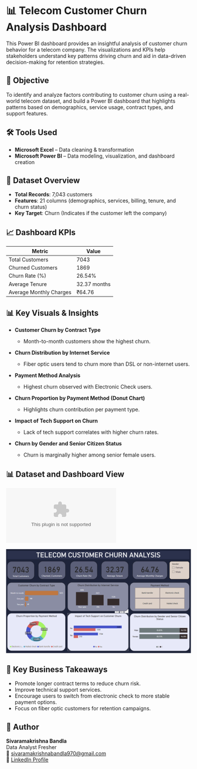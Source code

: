 # 📊 Telecom Customer Churn Analysis Dashboard

This Power BI dashboard provides an insightful analysis of customer churn behavior for a telecom company. The visualizations and KPIs help stakeholders understand key patterns driving churn and aid in data-driven decision-making for retention strategies.

## 📌 Objective
To identify and analyze factors contributing to customer churn using a real-world telecom dataset, and build a Power BI dashboard that highlights patterns based on demographics, service usage, contract types, and support features.

## 🛠️ Tools Used
- **Microsoft Excel** – Data cleaning & transformation
- **Microsoft Power BI** – Data modeling, visualization, and dashboard creation

## 📂 Dataset Overview
- **Total Records**: 7,043 customers
- **Features**: 21 columns (demographics, services, billing, tenure, and churn status)
- **Key Target**: Churn (Indicates if the customer left the company)

## 📈 Dashboard KPIs

| Metric                     | Value              |
| -------------------------- | ------------------ |
| Total Customers            | 7043               |
| Churned Customers          | 1869               |
| Churn Rate (%)             | 26.54%             |
| Average Tenure             | 32.37 months       |
| Average Monthly Charges    | ₹64.76             |

## 📊 Key Visuals & Insights
- **Customer Churn by Contract Type**
  - Month-to-month customers show the highest churn.
  
- **Churn Distribution by Internet Service**
  - Fiber optic users tend to churn more than DSL or non-internet users.
  
- **Payment Method Analysis**
  - Highest churn observed with Electronic Check users.
  
- **Churn Proportion by Payment Method (Donut Chart)**
  - Highlights churn contribution per payment type.
  
- **Impact of Tech Support on Churn**
  - Lack of tech support correlates with higher churn rates.
  
- **Churn by Gender and Senior Citizen Status**
  - Churn is marginally higher among senior female users.

## 📊 Dataset and Dashboard View
  ![Download Dataset](https://github.com/SRK0724/Telecom-Customer-Churn/blob/main/Telco-Customer-Churn.xlsx)
  
  ![Dashboard View](https://github.com/SRK0724/Telecom-Customer-Churn/blob/main/Customer%20Churn%20Dashboard.png)

## 🎯 Key Business Takeaways
- Promote longer contract terms to reduce churn risk.
- Improve technical support services.
- Encourage users to switch from electronic check to more stable payment options.
- Focus on fiber optic customers for retention campaigns.

## 🔗 Author
**Sivaramakrishna Bandla**  
Data Analyst Fresher  
📧 [sivaramakrishnabandla970@gmail.com](mailto:sivaramakrishnabandla970@gmail.com)  
🔗 [LinkedIn Profile](https://www.linkedin.com/in/sivaramakrishnacareergpt)

